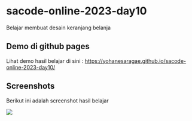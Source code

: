 # sacode-online-2023-day10
Belajar membuat desain keranjang belanja


## Demo di github pages

Lihat demo hasil belajar di sini : https://yohanesaragae.github.io/sacode-online-2023-day10/

## Screenshots

Berikut ini adalah screenshot hasil belajar

<img src="__screenshots/1.png">
